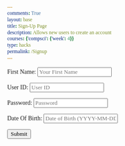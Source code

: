 ```yaml
---
comments: True
layout: base
title: Sign-Up Page
description: Allows new users to create an account
courses: {'compsci': {'week': 4}}
type: hacks
permalink: /Signup
---
```

<style>
    * {
        font-family: 'Times New Roman', Times, serif;
    }
    body {
        font-family: 'Times New Roman', Times, serif;
        margin: 50px;
    }
</style>

<!-- Removed the link to external CSS for simplicity in this example -->

<html lang="en">
<head>
 <!-- JS below -->
<script>
    //import { uri, options } from '{{site.baseurl}}/assets/js/api/config.js';
// sign up_user function collects user input from a form (such as name, user ID, password, and date of birth) saves these values and sets up headers for a network request(POST), and then calls the signUp_api function with these inputs to start the account creation process.
   function signUp_user() {
        const enteredName = document.getElementById("name").value;
        const enteredUid = document.getElementById("uid").value;
        const enteredPassword = document.getElementById("password").value;
        const enteredDOB = document.getElementById("dob").value;
        console.log("Name = " + enteredName)
        console.log("Uid = " + enteredUid)
        console.log("Password = " + enteredPassword)
        console.log("dob = " + enteredDOB)
        const signupHeaders = new Headers();
      signupHeaders.set('111', '222');
      signupHeaders.set("Accept", "*/*");
      signupHeaders.set("Accept-Language", "en-US,en;q=0.9");
      signupHeaders.set("Content-Type", "application/json");
      //The signUp_api function in your code sends a POST request to a server to create a new user account with the given name, user ID, password, and date of birth.
        signUp_api(enteredName, enteredUid, enteredPassword, enteredDOB)
      }
    function signUp_api(name, uid, pw, dob){
      let signupHeaders = new Headers();
      signupHeaders.append('111', '222');
      signupHeaders.append("Accept", "*/*");
      signupHeaders.append("Accept-Language", "en-US,en;q=0.9");
      signupHeaders.append("Content-Type", "application/json");
      var raw = JSON.stringify({
          "name" : name,
          "uid": uid,
          "password": pw,
          "dob": dob
        });
      var requestOptions = {
          method: 'POST',
          headers: signupHeaders,
          body: raw,
          redirect: 'follow'
        };
         // Fetch JWT
      fetch("http://127.0.0.1:8086/api/users/", requestOptions)
          .then(response => {
            if (response.ok) {
                alert("Account has been created. You will be directed to login page shortly.");
                 // Success!!!
            // Redirect to the login page
                window.location.href = "{{site.baseurl}}/lmc-login";
              } else {
                console.error("Sign Up Failed");
                // You can handle failed login attempts here
              }
          })
          .then(result => {
            console.log(result);
            })
          .catch(error => console.log('error', error));
      //return response
    }
  </script>
  <meta charset="UTF-8">
  <meta name="viewport" content="width=device-width, initial-scale=1.0">
  <title>Login Page</title>
<!-- <HTML BELOW -->
<body>
    <div class="container">
    <form action="javascript:signUp_user()">
    <p><label for="Name">First Name:</label>
     <input type="text" id="name" placeholder="Your First Name" />
    </p>
    <p><label for="uid">User ID:</label>
    <input type="text" id="uid" placeholder="User ID" />
    </p>
    <p><label for="password">Password:</label>
    <input type="password" id="password" placeholder="Password" />
    </p>
    <p><label for="dob">Date Of Birth:</label>
    <input type="text" id="dob" placeholder="Date of Birth (YYYY-MM-DD)" />
    </p>
    <button class="button-spacing">Submit</button>
    </form>
  </div>
</body>


